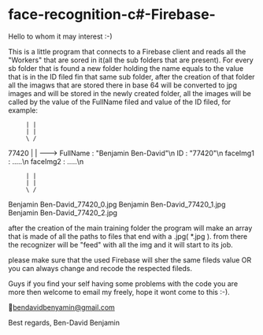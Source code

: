 # face-recognition-c#-Firebase-
Hello to whom it may interest :-)

This is a little program that connects to a Firebase client and reads all the "Workers" that are sored in it(all the sub folders that are present).
For every sb folder that is found a new folder holding the name equals to the value that is in the ID filed fin that same sub folder, after the creation of that folder all the imagws that are stored there in base 64 will be converted to jpg images and will be stored in the newly created folder, all the images will be called by the value of the FullName filed and value of the ID filed, for example:

         | |
         | |
         \ /
         
77420
|
|
 ---> FullName : "Benjamin Ben-David"\n
      ID : "77420"\n
      faceImg1 : .....\n
      faceImg2 : .....\n

         | |
         | |
         \ /
Benjamin Ben-David_77420_0.jpg
Benjamin Ben-David_77420_1.jpg
Benjamin Ben-David_77420_2.jpg

after the creation of the main training folder the program will make an array that is made of all the paths to files that end with a .jpg( *.jpg ).
from there the recognizer will be "feed" with all the img and it will start to its job.

please make sure that the used Firebase will sher the same fileds value OR you can always change and recode the respected fileds.

Guys if you find your self having some problems with the code you are more then welcome to email my freely, hope it wont come to this :-).

📧bendavidbenyamin@gmail.com

Best regards,
Ben-David Benjamin

